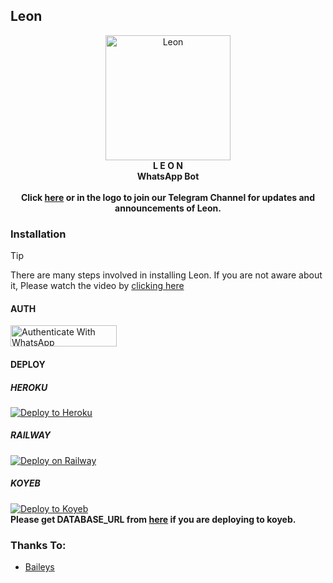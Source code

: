 ## Leon
<p align="center">
  <a href="https://telegram.me/leon_wabot" target="_blank">
  <img src="https://i.ibb.co/wNCbpry/20240101-130819.jpg" alt="Leon" width="200" height="200">
  </a>
  <br>
  <strong>L E O N</strong><br>
  <strong>WhatsApp Bot</strong><br><br>
  <strong>Click <a href="https://telegram.me/leon_wabot" target="_blank">here</a> or in the logo to join our Telegram Channel for updates and announcements of Leon.</strong>
</p>

### Installation

> [!TIP]
> There are many steps involved in installing Leon. If you are not aware about it, Please watch the video by [clicking here](https://youtu.be/ogIegusIMLc)

#### AUTH
<a href="https://leonwabot.onrender.com/qr" target="_blank">
  <img src="https://img.shields.io/badge/Authenticate_with_WhatsApp-25D366" alt="Authenticate With WhatsApp" width="170" height="34">
</a>

#### DEPLOY
##### HEROKU
[![Deploy to Heroku](https://www.herokucdn.com/deploy/button.svg)](https://heroku.com/deploy?template=https://github.com/TOXIC-DEVIL/Leon)
##### RAILWAY
[![Deploy on Railway](https://railway.app/button.svg)](https://railway.app/template/1zs3t5)
##### KOYEB
[![Deploy to Koyeb](https://www.koyeb.com/static/images/deploy/button.svg)](https://app.koyeb.com/apps/deploy?repository=github.com%2FTOXIC-DEVIL%2FLeon&type=git&branch=master&builder=dockerfile&name=leon&env[ADMINS]=&env[AUTH_ID]=&env[DATABASE_URL]=&env[PLATFORM]=koyeb&env[PREFIX]=!&env[MODE]=private&env[RBG_API_KEY]=
)<br>
**Please get DATABASE_URL from [here](https://www.cockroachlabs.com/) if you are deploying to koyeb.**

### Thanks To:
- [Baileys](https://github.com/WhiskeySockets/Baileys)
